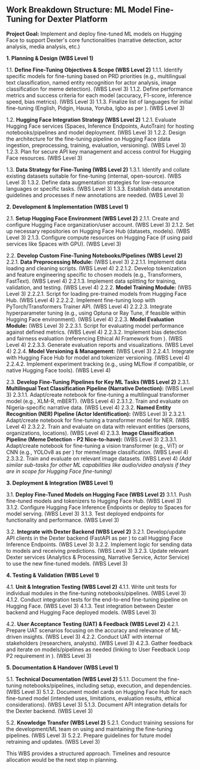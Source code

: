 ## Work Breakdown Structure: ML Model Fine-Tuning for Dexter Platform

**Project Goal:** Implement and deploy fine-tuned ML models on Hugging Face to support Dexter's core functionalities (narrative detection, actor analysis, media analysis, etc.)

**1. Planning & Design (WBS Level 1)**

   1.1. **Define Fine-Tuning Objectives & Scope (WBS Level 2)**
       1.1.1. Identify specific models for fine-tuning based on PRD priorities (e.g., multilingual text classification, named entity recognition for actor analysis, image classification for meme detection). (WBS Level 3)
       1.1.2. Define performance metrics and success criteria for each model (accuracy, F1-score, inference speed, bias metrics). (WBS Level 3)
       1.1.3. Finalize list of languages for initial fine-tuning (English, Pidgin, Hausa, Yoruba, Igbo as per <mcfile name="dexter_prd.md" path="/Users/4bic/projects/dexter/tech/dexter/project_docs/dexter_prd.md"></mcfile>). (WBS Level 3)

   1.2. **Hugging Face Integration Strategy (WBS Level 2)**
       1.2.1. Evaluate Hugging Face services (Spaces, Inference Endpoints, AutoTrain) for hosting notebooks/pipelines and model deployment. (WBS Level 3)
       1.2.2. Design the architecture for the fine-tuning pipeline on Hugging Face (data ingestion, preprocessing, training, evaluation, versioning). (WBS Level 3)
       1.2.3. Plan for secure API key management and access control for Hugging Face resources. (WBS Level 3)

   1.3. **Data Strategy for Fine-Tuning (WBS Level 2)**
       1.3.1. Identify and collate existing datasets suitable for fine-tuning (internal, open-source). (WBS Level 3)
       1.3.2. Define data augmentation strategies for low-resource languages or specific tasks. (WBS Level 3)
       1.3.3. Establish data annotation guidelines and processes if new annotations are needed. (WBS Level 3)

**2. Development & Implementation (WBS Level 1)**

   2.1. **Setup Hugging Face Environment (WBS Level 2)**
       2.1.1. Create and configure Hugging Face organization/user account. (WBS Level 3)
       2.1.2. Set up necessary repositories on Hugging Face Hub (datasets, models). (WBS Level 3)
       2.1.3. Configure compute resources on Hugging Face (if using paid services like Spaces with GPU). (WBS Level 3)

   2.2. **Develop Custom Fine-Tuning Notebooks/Pipelines (WBS Level 2)**
       2.2.1. **Data Preprocessing Module:** (WBS Level 3)
           2.2.1.1. Implement data loading and cleaning scripts. (WBS Level 4)
           2.2.1.2. Develop tokenization and feature engineering specific to chosen models (e.g., Transformers, FastText). (WBS Level 4)
           2.2.1.3. Implement data splitting for training, validation, and testing. (WBS Level 4)
       2.2.2. **Model Training Module:** (WBS Level 3)
           2.2.2.1. Script for loading pre-trained models from Hugging Face Hub. (WBS Level 4)
           2.2.2.2. Implement fine-tuning loop with PyTorch/Transformers Trainer API. (WBS Level 4)
           2.2.2.3. Integrate hyperparameter tuning (e.g., using Optuna or Ray Tune, if feasible within Hugging Face environment). (WBS Level 4)
       2.2.3. **Model Evaluation Module:** (WBS Level 3)
           2.2.3.1. Script for evaluating model performance against defined metrics. (WBS Level 4)
           2.2.3.2. Implement bias detection and fairness evaluation (referencing Ethical AI Framework from <mcfile name="dexter_prd.md" path="/Users/4bic/projects/dexter/tech/dexter/project_docs/dexter_prd.md"></mcfile>). (WBS Level 4)
           2.2.3.3. Generate evaluation reports and visualizations. (WBS Level 4)
       2.2.4. **Model Versioning & Management:** (WBS Level 3)
           2.2.4.1. Integrate with Hugging Face Hub for model and tokenizer versioning. (WBS Level 4)
           2.2.4.2. Implement experiment tracking (e.g., using MLflow if compatible, or native Hugging Face tools). (WBS Level 4)

   2.3. **Develop Fine-Tuning Pipelines for Key ML Tasks (WBS Level 2)**
       2.3.1. **Multilingual Text Classification Pipeline (Narrative Detection):** (WBS Level 3)
           2.3.1.1. Adapt/create notebook for fine-tuning a multilingual transformer model (e.g., XLM-R, mBERT). (WBS Level 4)
           2.3.1.2. Train and evaluate on Nigeria-specific narrative data. (WBS Level 4)
       2.3.2. **Named Entity Recognition (NER) Pipeline (Actor Identification):** (WBS Level 3)
           2.3.2.1. Adapt/create notebook for fine-tuning a transformer model for NER. (WBS Level 4)
           2.3.2.2. Train and evaluate on data with relevant entities (persons, organizations, locations). (WBS Level 4)
       2.3.3. **Image Classification Pipeline (Meme Detection - P2 Nice-to-have):** (WBS Level 3)
           2.3.3.1. Adapt/create notebook for fine-tuning a vision transformer (e.g., ViT) or CNN (e.g., YOLOv8 as per <mcfile name="technical_architecture.md" path="/Users/4bic/projects/dexter/tech/dexter/project_docs/knowledge_base/technical_architecture.md"></mcfile>) for meme/image classification. (WBS Level 4)
           2.3.3.2. Train and evaluate on relevant image datasets. (WBS Level 4)
       *(Add similar sub-tasks for other ML capabilities like audio/video analysis if they are in scope for Hugging Face fine-tuning)*

**3. Deployment & Integration (WBS Level 1)**

   3.1. **Deploy Fine-Tuned Models on Hugging Face (WBS Level 2)**
       3.1.1. Push fine-tuned models and tokenizers to Hugging Face Hub. (WBS Level 3)
       3.1.2. Configure Hugging Face Inference Endpoints or deploy to Spaces for model serving. (WBS Level 3)
       3.1.3. Test deployed endpoints for functionality and performance. (WBS Level 3)

   3.2. **Integrate with Dexter Backend (WBS Level 2)**
       3.2.1. Develop/update API clients in the Dexter backend (FastAPI as per <mcfile name="technical_architecture.md" path="/Users/4bic/projects/dexter/tech/dexter/project_docs/knowledge_base/technical_architecture.md"></mcfile>) to call Hugging Face Inference Endpoints. (WBS Level 3)
       3.2.2. Implement logic for sending data to models and receiving predictions. (WBS Level 3)
       3.2.3. Update relevant Dexter services (Analytics & Processing, Narrative Service, Actor Service) to use the new fine-tuned models. (WBS Level 3)

**4. Testing & Validation (WBS Level 1)**

   4.1. **Unit & Integration Testing (WBS Level 2)**
       4.1.1. Write unit tests for individual modules in the fine-tuning notebooks/pipelines. (WBS Level 3)
       4.1.2. Conduct integration tests for the end-to-end fine-tuning pipeline on Hugging Face. (WBS Level 3)
       4.1.3. Test integration between Dexter backend and Hugging Face deployed models. (WBS Level 3)

   4.2. **User Acceptance Testing (UAT) & Feedback (WBS Level 2)**
       4.2.1. Prepare UAT scenarios focusing on the accuracy and relevance of ML-driven insights. (WBS Level 3)
       4.2.2. Conduct UAT with internal stakeholders (researchers, analysts). (WBS Level 3)
       4.2.3. Gather feedback and iterate on models/pipelines as needed (linking to User Feedback Loop P2 requirement in <mcfile name="dexter_prd.md" path="/Users/4bic/projects/dexter/tech/dexter/project_docs/dexter_prd.md"></mcfile>). (WBS Level 3)

**5. Documentation & Handover (WBS Level 1)**

   5.1. **Technical Documentation (WBS Level 2)**
       5.1.1. Document the fine-tuning notebooks/pipelines, including setup, execution, and dependencies. (WBS Level 3)
       5.1.2. Document model cards on Hugging Face Hub for each fine-tuned model (intended uses, limitations, evaluation results, ethical considerations). (WBS Level 3)
       5.1.3. Document API integration details for the Dexter backend. (WBS Level 3)

   5.2. **Knowledge Transfer (WBS Level 2)**
       5.2.1. Conduct training sessions for the development/ML team on using and maintaining the fine-tuning pipelines. (WBS Level 3)
       5.2.2. Prepare guidelines for future model retraining and updates. (WBS Level 3)

This WBS provides a structured approach. Timelines and resource allocation would be the next step in planning. 